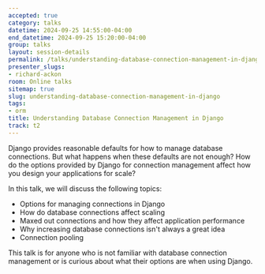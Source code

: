 ```yaml
---
accepted: true
category: talks
datetime: 2024-09-25 14:55:00-04:00
end_datetime: 2024-09-25 15:20:00-04:00
group: talks
layout: session-details
permalink: /talks/understanding-database-connection-management-in-django/
presenter_slugs:
- richard-ackon
room: Online talks
sitemap: true
slug: understanding-database-connection-management-in-django
tags:
- orm
title: Understanding Database Connection Management in Django
track: t2
---
```


Django provides reasonable defaults for how to manage database connections. But what happens when these defaults are not enough? How do the options provided by Django for connection management affect how you design your applications for scale? 

In this talk, we will discuss the following topics:
- Options for managing connections in Django
- How do database connections affect scaling
- Maxed out connections and how they affect application performance
- Why increasing database connections isn't always a great idea
- Connection pooling

This talk is for anyone who is not familiar with database connection management or is curious about what their options are when using Django.